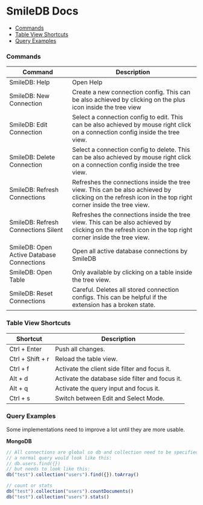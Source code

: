 # SmileDB Docs
- [Commands](#commands)
- [Table View Shortcuts](#table-view-shortcuts)
- [Query Examples](#query-examples)

### Commands
| Command | Description  |
|---|---|
| SmileDB: Help | Open Help  |
| SmileDB: New Connection | Create a new connection config. This can be also achieved by clicking on the plus icon inside the tree view  |
| SmileDB: Edit Connection | Select a connection config to edit. This can be also achieved by mouse right click on a connection config inside the tree view.  |
| SmileDB: Delete Connection | Select a connection config to delete. This can be also achieved by mouse right click on a connection config inside the tree view. |
| SmileDB: Refresh Connections | Refreshes the connections inside the tree view. This can be also achieved by clicking on the refresh icon in the top right corner inside the tree view. |
| SmileDB: Refresh Connections Silent | Refreshes the connections inside the tree view. This can be also achieved by clicking on the refresh icon in the top right corner inside the tree view. |
| SmileDB: Open Active Database Connections | Open all active database connections by SmileDB |
| SmileDB: Open Table | Only available by clicking on a table inside the tree view. |
| SmileDB: Reset Connections | Careful. Deletes all stored connection configs. This can be helpful if the extension has a broken state. |

### Table View Shortcuts
| Shortcut | Description  |
|---|---|
| Ctrl + Enter |  Push all changes. |
| Ctrl + Shift + r |  Reload the table view. |
| Ctrl + f |  Activate the client side filter and focus it. |
| Alt + d |  Activate the database side filter and focus it. |
| Alt + q |  Activate the query input and focus it. |
| Ctrl + s |  Switch between Edit and Select Mode. |

### Query Examples
Some implementations need to improve a lot until they are more usable.

**MongoDB**
```javascript
// All connections are global so db and collection need to be specified. and toArray() is needed to see the result at the end.
// a normal query would look like this:
// db.users.find({})
// but needs to look like this:
db("test").collection("users").find({}).toArray()

// count or stats
db("test").collection("users").countDocuments()
db("test").collection("users").stats()
```
